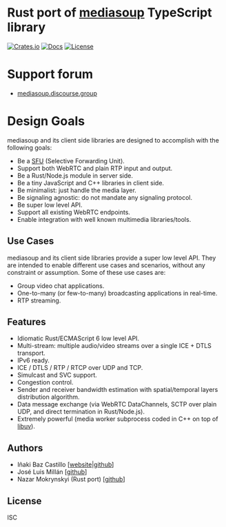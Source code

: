 # Rust port of [mediasoup](https://github.com/versatica/mediasoup) TypeScript library
[![Crates.io](https://img.shields.io/crates/v/mediasoup?style=flat-square)](https://crates.io/crates/mediasoup)
[![Docs](https://img.shields.io/badge/docs-latest-blue.svg?style=flat-square)](https://docs.rs/mediasoup)
[![License](https://img.shields.io/github/license/nazar-pc/mediasoup?style=flat-square)](https://github.com/versatica/mediasoup/v3/rust)

# Support forum
* [mediasoup.discourse.group](https://mediasoup.discourse.group/)

# Design Goals
mediasoup and its client side libraries are designed to accomplish with the following goals:
* Be a [SFU](https://webrtcglossary.com/sfu/) (Selective Forwarding Unit).
* Support both WebRTC and plain RTP input and output.
* Be a Rust/Node.js module in server side.
* Be a tiny JavaScript and C++ libraries in client side.
* Be minimalist: just handle the media layer.
* Be signaling agnostic: do not mandate any signaling protocol.
* Be super low level API.
* Support all existing WebRTC endpoints.
* Enable integration with well known multimedia libraries/tools.

## Use Cases
mediasoup and its client side libraries provide a super low level API. They are intended to
enable different use cases and scenarios, without any constraint or assumption. Some of these
 use cases are:
* Group video chat applications.
* One-to-many (or few-to-many) broadcasting applications in real-time.
* RTP streaming.

## Features
* Idiomatic Rust/ECMAScript 6 low level API.
* Multi-stream: multiple audio/video streams over a single ICE + DTLS transport.
* IPv6 ready.
* ICE / DTLS / RTP / RTCP over UDP and TCP.
* Simulcast and SVC support.
* Congestion control.
* Sender and receiver bandwidth estimation with spatial/temporal layers distribution algorithm.
* Data message exchange (via WebRTC DataChannels, SCTP over plain UDP, and direct termination in Rust/Node.js).
* Extremely powerful (media worker subprocess coded in C++ on top of [libuv](https://libuv.org)).

## Authors
* Iñaki Baz Castillo [[website](https://inakibaz.me)|[github](https://github.com/ibc/)]
* José Luis Millán [[github](https://github.com/jmillan/)]
* Nazar Mokrynskyi (Rust port) [[github](https://github.com/nazar-pc)]

## License
ISC
